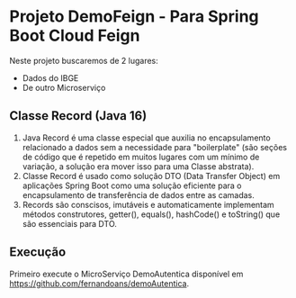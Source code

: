 # Projeto DemoFeign - Para Spring Boot Cloud Feign

Neste projeto buscaremos de 2 lugares:
- Dados do IBGE
- De outro Microserviço

## Classe Record (Java 16)

1. Java Record é uma classe especial que auxilia no encapsulamento relacionado a dados sem a necessidade para "boilerplate" (são seções de código que é repetido em muitos lugares com um mínimo de variação, a solução era mover isso para uma Classe abstrata).
2. Classe Record é usado como solução DTO (Data Transfer Object) em aplicações Spring Boot como uma solução eficiente para o encapsulamento de transferência de dados entre as camadas.
3. Records são conscisos, imutáveis e automaticamente implementam métodos construtores, getter(), equals(), hashCode() e toString() que são essenciais para DTO. 

## Execução

Primeiro execute o MicroServiço DemoAutentica disponível em https://github.com/fernandoans/demoAutentica.
